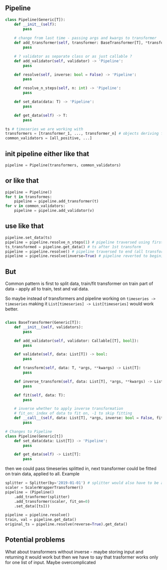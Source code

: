 ## Pipeline

```python
class Pipeline(Generic[T]):
    def __init__(self):
        pass
    
    # change from last time - passing args and kwargs to transformer
    def add_transformer(self, transformer: BaseTransformer[T], *transformer_args, **transformer_kwargs) -> 'Pipeline':
        pass

    # ? validator as separate class or as just callable ?
    def add_validator(self, validator) -> 'Pipeline':
        pass

    def resolve(self, inverse: bool = False) -> 'Pipeline':
        pass

    def resolve_n_steps(self, n: int) -> 'Pipeline':
        pass

    def set_data(data: T) -> 'Pipeline':
        pass

    def get_data(self) -> T:
        pass
```

```python
ts # timeseries we are working with
transformers = [transformer_1, ..., transformer_n] # objects deriving from BaseTransformer
common_validators = [all_positive, ...]
```
## init pipeline either like that
```python
pipeline = Pipeline(transformers, common_validators)
```
## or like that
```python
pipeline = Pipeline()
for t in transformes:
    pipeline = pipeline.add_transformer(t)
for v in common_validators:
    pipeline = pipeline.add_validator(v)
```

## use like that

```python
pipeline.set_data(ts)
pipeline = pipeline.resolve_n_steps(1) # pipeline traversed using first trnasformation
ts_transformed = pipeline.get_data() # ts after 1st transform
pipeline = pipeline.resolve() # pipeline traversed to end (all transformations applied)
pipeline = pipeline.resolve(inverse=True) # pipeline reverted to begining
```

## But
Common pattern is first to split data, train/fit transformer on train part of data - apply all to train, test and val data.

So maybe instead of transformers and pipeline working on
`timeseries -> timeseries` making it `List[timeseries] -> List[timeseries]` would work better.


```Python

class BaseTransformer(Generic[T]):
    def __init__(self, validators):
        pass

    def add_validator(self, validator: Callable[[T], bool]):
        pass

    def validate(self, data: List[T]) -> bool:
        pass

    def transform(self, data: T, *args, **kwargs) -> List[T]:
        pass

    def inverse_transform(self, data: List[T], *args, **kwargs) -> List[T]:
        pass

    def fit(self, data: T):
        pass

    # inverse whether to apply inverse transformation
    # fit_on: index of data to fit on, -1 to skip fitting
    def __call__(self, data: List[T], *args, inverse: bool = False, fit_on: int = -1, **kwargs) -> List[T]:
        pass
```

```python
# Changes to Pipeline
class Pipeline(Generic[t])
    def set_data(data: List[T]) -> 'Pipeline':
        pass

    def get_data(self) -> List[T]:
        pass
```

then we could pass timeseries splitted in, next transformer could be fitted on train data, applied to all.
Example
```python
splitter = Splitter(by='2019-01-01') # splitter would also have to be able to join timeseires as inverse_transform
scaler = ScalerWrapperTransformer()
pipeline = (Pipeline()
    .add_tranformer(splitter)
    .add_transformer(scaler, fit_on=0)
    .set_data([ts]))

pipeline = pipeline.resolve()
train, val = pipeline.get_data()
original_ts = pipeline.resolve(reverse=True).get_data()
```

## Potential problems
What about transformers without inverse - maybe storing input and returning it would work but then we have to say that trasformer works only for one list of input.
Maybe overcomplicated